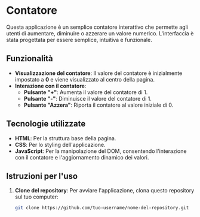 # Contatore

Questa applicazione è un semplice contatore interattivo che permette agli utenti di aumentare, diminuire o azzerare un valore numerico. L'interfaccia è stata progettata per essere semplice, intuitiva e funzionale.

## Funzionalità

- **Visualizzazione del contatore**: Il valore del contatore è inizialmente impostato a **0** e viene visualizzato al centro della pagina.
- **Interazione con il contatore**:
  - **Pulsante "+"**: Aumenta il valore del contatore di 1.
  - **Pulsante "-"**: Diminuisce il valore del contatore di 1.
  - **Pulsante "Azzera"**: Riporta il contatore al valore iniziale di 0.

## Tecnologie utilizzate

- **HTML**: Per la struttura base della pagina.
- **CSS**: Per lo styling dell'applicazione.
- **JavaScript**: Per la manipolazione del DOM, consentendo l'interazione con il contatore e l'aggiornamento dinamico dei valori.


## Istruzioni per l'uso

1. **Clone del repository**: Per avviare l'applicazione, clona questo repository sul tuo computer:
   ```bash
   git clone https://github.com/tuo-username/nome-del-repository.git
